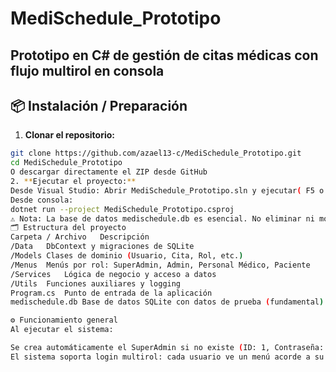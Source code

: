 # MediSchedule_Prototipo
Prototipo en C# de **gestión de citas médicas** con **flujo multirol** en consola 
---

## 📦 Instalación / Preparación

1. **Clonar el repositorio:**
```bash
git clone https://github.com/azael13-c/MediSchedule_Prototipo.git
cd MediSchedule_Prototipo
O descargar directamente el ZIP desde GitHub
2. **Ejecutar el proyecto:**
Desde Visual Studio: Abrir MediSchedule_Prototipo.sln y ejecutar( F5 o Run)
Desde consola:
dotnet run --project MediSchedule_Prototipo.csproj
⚠️ Nota: La base de datos medischedule.db es esencial. No eliminar ni mover el archivo
🗂 Estructura del proyecto
Carpeta / Archivo	Descripción
/Data	DbContext y migraciones de SQLite
/Models	Clases de dominio (Usuario, Cita, Rol, etc.)
/Menus	Menús por rol: SuperAdmin, Admin, Personal Médico, Paciente
/Services	Lógica de negocio y acceso a datos
/Utils	Funciones auxiliares y logging
Program.cs	Punto de entrada de la aplicación
medischedule.db	Base de datos SQLite con datos de prueba (fundamental)

⚙️ Funcionamiento general
Al ejecutar el sistema:

Se crea automáticamente el SuperAdmin si no existe (ID: 1, Contraseña: 1234).
El sistema soporta login multirol: cada usuario ve un menú acorde a su rol.
